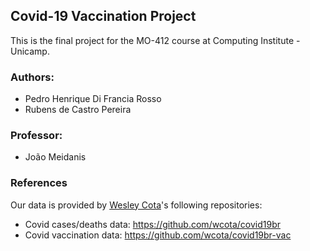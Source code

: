 ## **Covid-19 Vaccination Project**

This is the final project for the MO-412 course at Computing Institute - Unicamp.

### **Authors**:
- Pedro Henrique Di Francia Rosso
- Rubens de Castro Pereira

### **Professor**:
- João Meidanis 

### **References**
Our data is provided by [Wesley Cota](https://github.com/wcota)'s following repositories:
- Covid cases/deaths data: https://github.com/wcota/covid19br 
- Covid vaccination data: https://github.com/wcota/covid19br-vac
